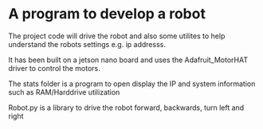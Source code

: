 # A program to develop a robot 

The project code will drive the robot and also some utilites to help understand the robots settings e.g. ip addresss.

It has been built on a jetson nano board and uses the Adafruit_MotorHAT driver to control the motors.  

The stats folder is a program to open display the IP and system information such as RAM/Harddrive utilization

Robot.py is a library to drive the robot forward, backwards, turn left and right 

